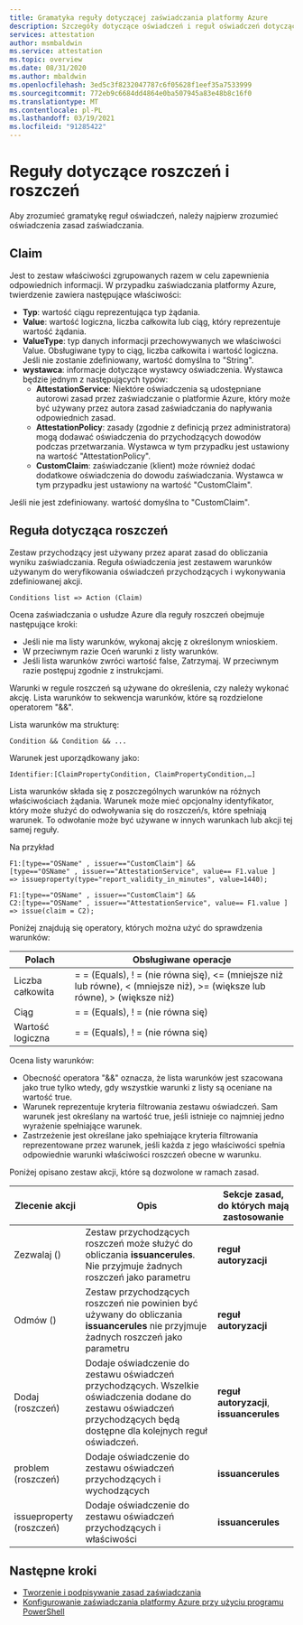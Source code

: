 ```yaml
---
title: Gramatyka reguły dotyczącej zaświadczania platformy Azure
description: Szczegóły dotyczące oświadczeń i reguł oświadczeń dotyczących zasad zaświadczania platformy Azure.
services: attestation
author: msmbaldwin
ms.service: attestation
ms.topic: overview
ms.date: 08/31/2020
ms.author: mbaldwin
ms.openlocfilehash: 3ed5c3f8232047787c6f05628f1eef35a7533999
ms.sourcegitcommit: 772eb9c6684dd4864e0ba507945a83e48b8c16f0
ms.translationtype: MT
ms.contentlocale: pl-PL
ms.lasthandoff: 03/19/2021
ms.locfileid: "91285422"
---
```

# <a name="claim-and-claim-rules"></a>Reguły dotyczące roszczeń i roszczeń

Aby zrozumieć gramatykę reguł oświadczeń, należy najpierw zrozumieć oświadczenia zasad zaświadczania.

## <a name="claim"></a>Claim

Jest to zestaw właściwości zgrupowanych razem w celu zapewnienia odpowiednich informacji. W przypadku zaświadczania platformy Azure, twierdzenie zawiera następujące właściwości:

- **Typ**: wartość ciągu reprezentująca typ żądania.
- **Value**: wartość logiczna, liczba całkowita lub ciąg, który reprezentuje wartość żądania.
- **ValueType**: typ danych informacji przechowywanych we właściwości Value. Obsługiwane typy to ciąg, liczba całkowita i wartość logiczna. Jeśli nie zostanie zdefiniowany, wartość domyślna to "String".
- **wystawca**: informacje dotyczące wystawcy oświadczenia. Wystawca będzie jednym z następujących typów:
  - **AttestationService**: Niektóre oświadczenia są udostępniane autorowi zasad przez zaświadczanie o platformie Azure, który może być używany przez autora zasad zaświadczania do napływania odpowiednich zasad.
  - **AttestationPolicy**: zasady (zgodnie z definicją przez administratora) mogą dodawać oświadczenia do przychodzących dowodów podczas przetwarzania. Wystawca w tym przypadku jest ustawiony na wartość "AttestationPolicy".
  - **CustomClaim**: zaświadczanie (klient) może również dodać dodatkowe oświadczenia do dowodu zaświadczania. Wystawca w tym przypadku jest ustawiony na wartość "CustomClaim".

Jeśli nie jest zdefiniowany. wartość domyślna to "CustomClaim".

## <a name="claim-rule"></a>Reguła dotycząca roszczeń

Zestaw przychodzący jest używany przez aparat zasad do obliczania wyniku zaświadczania. Reguła oświadczenia jest zestawem warunków używanym do weryfikowania oświadczeń przychodzących i wykonywania zdefiniowanej akcji.

```
Conditions list => Action (Claim)
```

Ocena zaświadczania o usłudze Azure dla reguły roszczeń obejmuje następujące kroki:

- Jeśli nie ma listy warunków, wykonaj akcję z określonym wnioskiem. 
- W przeciwnym razie Oceń warunki z listy warunków.
- Jeśli lista warunków zwróci wartość false, Zatrzymaj. W przeciwnym razie postępuj zgodnie z instrukcjami.

Warunki w regule roszczeń są używane do określenia, czy należy wykonać akcję. Lista warunków to sekwencja warunków, które są rozdzielone operatorem "&&".

Lista warunków ma strukturę:

```
Condition && Condition && ...
```

Warunek jest uporządkowany jako:

```
Identifier:[ClaimPropertyCondition, ClaimPropertyCondition,…]
```

Lista warunków składa się z poszczególnych warunków na różnych właściwościach żądania. Warunek może mieć opcjonalny identyfikator, który może służyć do odwoływania się do roszczeń/s, które spełniają warunek. To odwołanie może być używane w innych warunkach lub akcji tej samej reguły.

Na przykład

```
F1:[type=="OSName" , issuer=="CustomClaim"] && 
[type=="OSName" , issuer=="AttestationService", value== F1.value ] 
=> issueproperty(type="report_validity_in_minutes", value=1440);

F1:[type=="OSName" , issuer=="CustomClaim"] && 
C2:[type=="OSName" , issuer=="AttestationService", value== F1.value ] 
=> issue(claim = C2);
```

Poniżej znajdują się operatory, których można użyć do sprawdzenia warunków:

| Polach | Obsługiwane operacje |
|--|--|
| Liczba całkowita | = = (Equals), \! = (nie równa się), <= (mniejsze niż lub równe), < (mniejsze niż), >= (większe lub równe), > (większe niż) |
| Ciąg | = = (Equals), \! = (nie równa się) |
| Wartość logiczna | = = (Equals), \! = (nie równa się) |

Ocena listy warunków:

- Obecność operatora "&&" oznacza, że lista warunków jest szacowana jako true tylko wtedy, gdy wszystkie warunki z listy są oceniane na wartość true.
- Warunek reprezentuje kryteria filtrowania zestawu oświadczeń. Sam warunek jest określany na wartość true, jeśli istnieje co najmniej jedno wyrażenie spełniające warunek.
- Zastrzeżenie jest określane jako spełniające kryteria filtrowania reprezentowane przez warunek, jeśli każda z jego właściwości spełnia odpowiednie warunki właściwości roszczeń obecne w warunku.  

Poniżej opisano zestaw akcji, które są dozwolone w ramach zasad.

| Zlecenie akcji | Opis | Sekcje zasad, do których mają zastosowanie |
|--|--|--|
| Zezwalaj () | Zestaw przychodzących roszczeń może służyć do obliczania **issuancerules**. Nie przyjmuje żadnych roszczeń jako parametru | **reguł autoryzacji** |
| Odmów () | Zestaw przychodzących roszczeń nie powinien być używany do obliczania **issuancerules** nie przyjmuje żadnych roszczeń jako parametru | **reguł autoryzacji** |
| Dodaj (roszczeń) | Dodaje oświadczenie do zestawu oświadczeń przychodzących. Wszelkie oświadczenia dodane do zestawu oświadczeń przychodzących będą dostępne dla kolejnych reguł oświadczeń. |**reguł autoryzacji**, **issuancerules** |
| problem (roszczeń) | Dodaje oświadczenie do zestawu oświadczeń przychodzących i wychodzących | **issuancerules** |
| issueproperty (roszczeń) | Dodaje oświadczenie do zestawu oświadczeń przychodzących i właściwości | **issuancerules**

## <a name="next-steps"></a>Następne kroki

- [Tworzenie i podpisywanie zasad zaświadczania](author-sign-policy.md)
- [Konfigurowanie zaświadczania platformy Azure przy użyciu programu PowerShell](quickstart-powershell.md)

